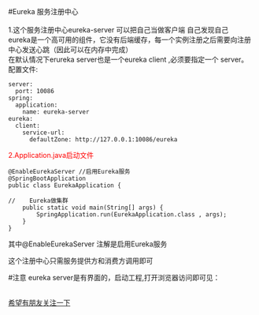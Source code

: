 #Eureka 服务注册中心<br>
<br>
1.这个服务注册中心eureka-server 可以把自己当做客户端 自己发现自己<br>
eureka是一个高可用的组件，它没有后端缓存，每一个实例注册之后需要向注册中心发送心跳（因此可以在内存中完成）<br>
在默认情况下erureka server也是一个eureka client ,必须要指定一个 server。
<br>
配置文件:

```
server:
  port: 10086
spring:
  application:
    name: eureka-server
eureka:
  client:
    service-url:
      defaultZone: http://127.0.0.1:10086/eureka
```

<label style="color:red">2.Application.java启动文件</label><br>

```
@EnableEurekaServer //启用Eureka服务
@SpringBootApplication
public class EurekaApplication {

//    Eureka做集群
    public static void main(String[] args) {
        SpringApplication.run(EurekaApplication.class , args);
    }
}
```
其中@EnableEurekaServer 注解是启用Eureka服务<br>

这个注册中心只需服务提供方和消费方调用即可<br>

#注意
eureka server是有界面的，启动工程,打开浏览器访问即可见：
 

<br>[希望有朋友关注一下](xq2580z.top)